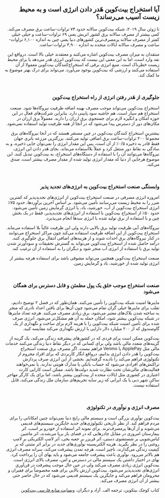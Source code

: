 <div dir="rtl">
    <br/>
    <h2 id="14">آیا استخراج بیت‌کوین هَدر دادن انرژی است و به محیط زیست آسیب می‌رساند؟</h2>
    <p>تا ژوئن سال ۲۰۱۹، شبکه بیت‌کوین سالانه حدود ۷۳ تراوات-ساعت برق مصرف می‌کند. کمی بیشتر از مصرف سالانه برق کشور اتریش یعنی ۶۹ تراوات-ساعت و خیلی خیلی کمتر از مصرف سالانه پرمصرف‌ترین کشورهای دنیا یعنی چین به اندازه ۶,۱۰۰ تراوات-ساعت و مصرف سالانه ایالات متحده به اندازه ۳,۹۰۰ تراوات-ساعت.</p>
    <p>منتقدان به میزان مصرف بیت‌کوین اشاره می‌کنند و معتقدند خیلی بالا است. در‌واقع این نقد وارد است، اما به این معنی این نیست که بیت‌کوین انرژی هَدر می‌دهد یا برای محیط زیست خطرناک است. منبع انرژی برقی که استخراج‌کنندگان بیت‌کوین معمولا از آن استفاده می‌کنند و ارزشی که بیت‌کوین بوجود می‌آورد، می‌تواند برای درک بهتر موضوع به ما کمک کند.</p>
    <br>
    <h3 id="14-1">جلوگیری از هَدر رفتن انرژی از راه استخراج بیت‌کوین</h3>
    <p>استخراج بیت‌کوین می‌تواند موجب مصرف بهینه اضافه ظرفیت نیروگاه‌ها شود. صنعت استخراج هم سیار است، هم حاشیه سود پایینی دارد. بنابراین شرکت‌های فعال در این حوزه امکان و انگیزه لازم برای جستجوی برق ارزان را دارند. معمولاً برق ارزان در مکان‌های دور از دسترس پیدا می‌شود که در آنجا از همه ظرفیت تولید استفاده نمی‌شود.</p>
    <p>بیشترین استخراج کنندگان بیت‌کوین در چین مستقر هستند که در آنجا نیروگاه‌های برق مجموعاً ۲۰۰ تراوات-ساعت برق اضافی تولید می‌کنند. بزرگترین مرزعه باتری جهان فقط قادر به ذخیره ۰/۵٪  از آن است، پس این مقدار انرژی را نمی‌توان جایی ذخیره، و به سادگی به نقاط دور منتقل کرد و عملاً بلااستفاده می‌ماند. بجای هَدر دادن این انرژی، نیروگاه‌ها می‌توانند آن را با استفاده از دستگاه‌های استخراج، به بیت‌کوین تبدیل کنند. این موضوع هرجایی از دنیا که مقدار انرژی تولید شده از مقدار مصرف بیشتر است، صدق می‌کند. </p>
    <br>
    <h3 id="14-2">وابستگی صنعت استخراج بیت‌کوین به انرژی‌های تجدید پذیر</h3>
    <p>امروزه انرژی مصرفی در صنعت استخراج بیت‌کوین از انرژی‌های تجدیدپذیر که کمترین ضرر را به محیط زیست می‌رسانند تأمین می‌شود. بر اساس آخرین برآوردها، حدود ۷۵٪ انرژی استخراج بیت‌کوین از آب، خورشید، باد، یا انرژی گرمایش زمین تأمین می‌شود. حدود ۵۰٪ از استخراج بیت‌کوین با استفاده از انرژی‌های تجدیدپذیر، فقط در یک بخش چین و با استفاده از برق تولید شده با انرژی سدها انجام می‌پذیرد.</p>
    <p>نیروگاه‌های آبی ظرفیت تولید برق بالایی دارند ولی این ظرفیت غالباً بلا استفاده می‌ماند. استخراج بیت‌کوین از این اضافه ظرفیت استفاده می‌کند چون مراکز استخراج می‌توانند در کنار نیروگاه‌های برق احداث شوند و از هزینه‌های اضافی انتقال برق جلوگیری کنند. درآمد حاصل شده از استخراج بیت‌کوین می‌تواند به گسترش تحقیقات و سودآورتر شدن تولید برق با استفاده از انرژی آب منجر شود و دیگران را به استفاده از آن ترغیب کند.</p>
    <p>صنعت استخراج بیت‌کوین همچنین می‌تواند مشوقی باشد برای استفاده هرچه بیشتر از انرژی تولید شده از خورشید، باد و گرمایش زمین.</p>
    <br>
    <h3 id="14-3">صنعت استخراج موجب خلق یک پول مطمئن و قابل دسترس برای همگان می‌شود</h3>
    <p>ماینرها امنیت شبکه بیت‌کوین را تأمین می‌کنند. همان‌طور که در فصل ۲ توضیح دادیم، تقلب برای ماینرها خیلی گران تمام می‌شود چون آن‌ها برای یافتن اعداد نادری که منجر به ساخته شدن بلاک‌های معتبر می‌شود، برق زیادی مصرف می‌کنند. هرچه تعداد ماینرها در شبکه بیت‌کوین بیشتر شود، امکان حمله به آن هم مشکل‌تر می‌شود. انرژی صرف شده برای تأمین امنیت شبکه بیت‌کوین را با هزینه لازم برای ساخت و نگهداری از یک گاوصندوق که از ۲۰۰ میلیارد دلار دارایی با‌ ارزش نگهداری می‌کند مقایسه کنید.</p>
    <p>بیت‌کوین ممکن است برای فردی که در کشورهای پیشرفته زندگی می‌کند، یک گزینه از گزینه‌های متعدد مالی باشد ولی برای کسانی که در دیگر نقاط دنیا زندگی می‌کنند خدمات مالی مثل ApplePay یا Venmo فراهم نیست. اگر مصرف برق صنعت استخراج بیت‌کوین را هَدر دادن انرژی بدانیم، درواقع انگار کاربردی که برای افراد محروم از تکنولوژی فراهم می‌کند را نادیده گرفته‌ایم. بخشی از این انرژی صرف پردازش تراکنش‌های افرادی می‌شود که حساب بانکی یا مدارک هویتی ندارند، یا نمی‌خواهند فعالیت‌های مالی‌شان تحت نظارت شدید دولت‌ها باشد. ممکن است کارایی کارت اعتباری در کشوری مثل ایالات متحده از بیت‌کوین بیشتر باشد، اما برای یک کارگر مهاجر ساکن شهر دبی یا یک ایرانی که زیر سایه تحریم‌های سازمان ملل زندگی می‌کند، قابل استفاده نیست.</p>
    <br>
    <h3 id="14-4">مصرف انرژی و نوآوری در تکنولوژی</h3>
    <p>بیت‌کوین نوآوری بزرگی است و سیستم مالی رایج دنیا نمی‌تواند چنین امکاناتی را برای مردم فراهم کند. از نظر تاریخی تکنولوژی‌های جدید جایگزین سیستم‌های قدیمی می‌شوند و از آن‌ها پرمصرف‌ترند. برای نمونه اثر استفاده از خودرو بر اسب، اثر بیمارستان امروزی در مقابل چادرهایی که در فضای باز برپا می‌شدند، اثر ماشین لباس‌شویی بر شستشوی دستی، اثر فریزر بر جعبه یخی، اثر لامپ الکتریکی بر لامپ روغنی را در نظر بگیرید. هزینه الکتریسیته نوآوری‌های جدید در برابر اثر مثبتی که بر کیفیت زندگی می‌گذارند، ناچیز است. هرچه تمدن پیشرفت می‌کند، سرانه مصرف انرژی هم بالاتر می‌رود. نوآوری باعث پیشرفت جامعه می‌شود و باید بهای آن را پرداخت کرد. بهای در اختیار داشتن یک سیستم مالی در دسترس و امن، مصرف بالای انرژی است. بیت‌کوین انرژی زیادی مصرف می‌کند ولی در عین حال موجب پیشرفت در فن‌آوریِ انرژی‌های تجدیدپذیر می‌شود. بیت‌کوین ارزش بالایی برای همه مخصوصاً برای فقیران و محرومان فراهم می‌کند و جایگزین یک سیستم قدیمی می‌شود که در حال حاضر حتی بیشتر از آن انرژی مصرف می‌کند.</p>
    <p>کتاب کوچک بیتکوین، ترجمه الف. آزاد و دیگران، <a href="https://bitcoind.me">وبسایت منابع فارسی بیت‌کوین</a></p>
</div>